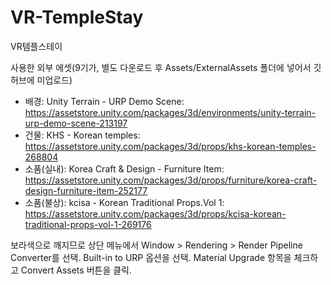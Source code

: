 # VR-TempleStay
VR템플스테이

사용한 외부 에셋(9기가, 별도 다운로드 후 Assets/ExternalAssets 폴더에 넣어서 깃허브에 미업로드)

- 배경: Unity Terrain - URP Demo Scene: https://assetstore.unity.com/packages/3d/environments/unity-terrain-urp-demo-scene-213197
- 건물: KHS - Korean temples: https://assetstore.unity.com/packages/3d/props/khs-korean-temples-268804
- 소품(실내): Korea Craft & Design - Furniture Item: https://assetstore.unity.com/packages/3d/props/furniture/korea-craft-design-furniture-item-252177
- 소품(불상): kcisa - Korean Traditional Props.Vol 1: https://assetstore.unity.com/packages/3d/props/kcisa-korean-traditional-props-vol-1-269176

보라색으로 깨지므로 상단 메뉴에서 Window > Rendering > Render Pipeline Converter를 선택.
Built-in to URP 옵션을 선택.
Material Upgrade 항목을 체크하고 Convert Assets 버튼을 클릭.
